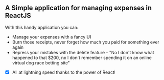 ## A Simple application for managing expenses in ReactJS ##

With this handy application you can:

* Manage your expenses with a fancy UI
* Burn those receipts, never forget how much you paid for something ever again
* Repress your mistakes with the delete feature - "No I don't know what happened to that $200, no I don't remember spending it on an online virtual dog race betting site" 

- [x] All at lightning speed thanks to the power of React!